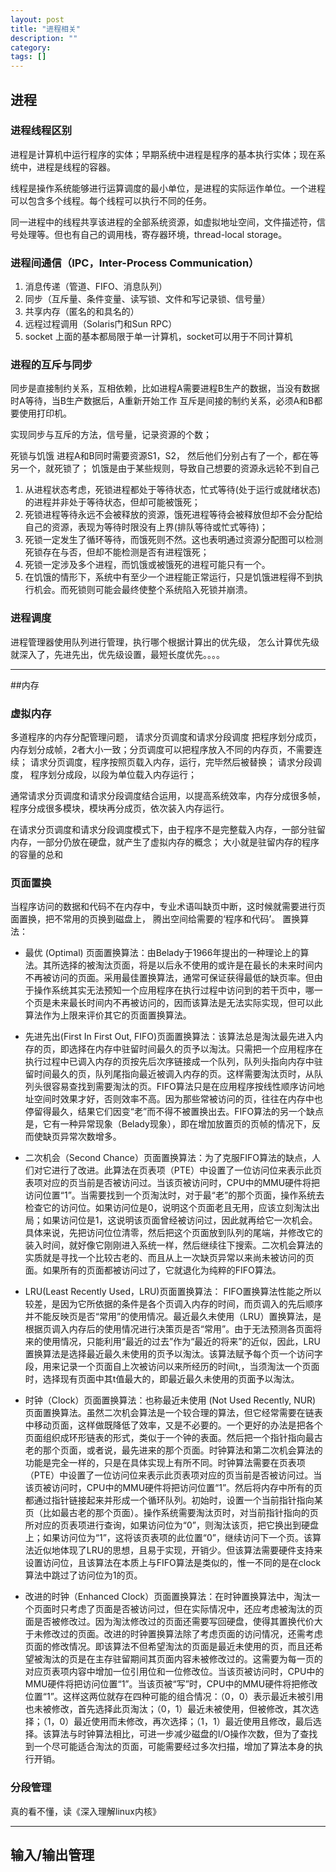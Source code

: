 ```yaml
---
layout: post
title: "进程相关"
description: ""
category: 
tags: []
---
```

## 进程

### 进程线程区别
进程是计算机中运行程序的实体；早期系统中进程是程序的基本执行实体；现在系统中，进程是线程的容器。

线程是操作系统能够进行运算调度的最小单位，是进程的实际运作单位。一个进程可以包含多个线程。每个线程可以执行不同的任务。

同一进程中的线程共享该进程的全部系统资源，如虚拟地址空间，文件描述符，信号处理等。但也有自己的调用栈，寄存器环境，thread-local storage。




### 进程间通信（IPC，Inter-Process Communication）


1. 消息传递（管道、FIFO、消息队列）
2. 同步（互斥量、条件变量、读写锁、文件和写记录锁、信号量）
3. 共享内存（匿名的和具名的）
4. 远程过程调用（Solaris门和Sun RPC）
5. socket  上面的基本都局限于单一计算机，socket可以用于不同计算机


### 进程的互斥与同步
同步是直接制约关系，互相依赖，比如进程A需要进程B生产的数据，当没有数据时A等待，当B生产数据后，A重新开始工作
互斥是间接的制约关系，必须A和B都要使用打印机。

实现同步与互斥的方法，信号量，记录资源的个数；

死锁与饥饿
进程A和B同时需要资源S1，S2， 然后他们分别占有了一个，都在等另一个，就死锁了； 饥饿是由于某些规则，导致自己想要的资源永远轮不到自己

1. 从进程状态考虑，死锁进程都处于等待状态，忙式等待(处于运行或就绪状态)的进程并非处于等待状态，但却可能被饿死；
2. 死锁进程等待永远不会被释放的资源，饿死进程等待会被释放但却不会分配给自己的资源，表现为等待时限没有上界(排队等待或忙式等待)；
3. 死锁一定发生了循环等待，而饿死则不然。这也表明通过资源分配图可以检测死锁存在与否，但却不能检测是否有进程饿死；
4. 死锁一定涉及多个进程，而饥饿或被饿死的进程可能只有一个。
5. 在饥饿的情形下，系统中有至少一个进程能正常运行，只是饥饿进程得不到执行机会。而死锁则可能会最终使整个系统陷入死锁并崩溃。

### 进程调度
进程管理器使用队列进行管理，执行哪个根据计算出的优先级， 怎么计算优先级就深入了，先进先出，优先级设置，最短长度优先。。。。

***
##内存
### 虚拟内存
多道程序的内存分配管理问题， 请求分页调度和请求分段调度
把程序划分成页，内存划分成帧，2者大小一致；分页调度可以把程序放入不同的内存页，不需要连续； 请求分页调度，程序按照页载入内存，运行，完毕然后被替换；  请求分段调度， 程序划分成段，以段为单位载入内存运行； 

通常请求分页调度和请求分段调度结合运用，以提高系统效率，内存分成很多帧，程序分成很多模块，模块再分成页，依次装入内存运行。


在请求分页调度和请求分段调度模式下，由于程序不是完整载入内存，一部分驻留内存，一部分仍放在硬盘，就产生了虚拟内存的概念； 大小就是驻留内存的程序的容量的总和
### 页面置换
当程序访问的数据和代码不在内存中，专业术语叫缺页中断，这时候就需要进行页面置换，把不常用的页换到磁盘上， 腾出空间给需要的‘程序和代码’。
置换算法：

- 最优 (Optimal) 页面置换算法：由Belady于1966年提出的一种理论上的算法。其所选择的被淘汰页面，将是以后永不使用的或许是在最长的未来时间内不再被访问的页面。采用最佳置换算法，通常可保证获得最低的缺页率。但由于操作系统其实无法预知一个应用程序在执行过程中访问到的若干页中，哪一个页是未来最长时间内不再被访问的，因而该算法是无法实际实现，但可以此算法作为上限来评价其它的页面置换算法。

- 先进先出(First In First Out, FIFO)页面置换算法：该算法总是淘汰最先进入内存的页，即选择在内存中驻留时间最久的页予以淘汰。只需把一个应用程序在执行过程中已调入内存的页按先后次序链接成一个队列，队列头指向内存中驻留时间最久的页，队列尾指向最近被调入内存的页。这样需要淘汰页时，从队列头很容易查找到需要淘汰的页。FIFO算法只是在应用程序按线性顺序访问地址空间时效果才好，否则效率不高。因为那些常被访问的页，往往在内存中也停留得最久，结果它们因变“老”而不得不被置换出去。FIFO算法的另一个缺点是，它有一种异常现象（Belady现象），即在增加放置页的页帧的情况下，反而使缺页异常次数增多。

- 二次机会（Second Chance）页面置换算法：为了克服FIFO算法的缺点，人们对它进行了改进。此算法在页表项（PTE）中设置了一位访问位来表示此页表项对应的页当前是否被访问过。当该页被访问时，CPU中的MMU硬件将把访问位置“1”。当需要找到一个页淘汰时，对于最“老”的那个页面，操作系统去检查它的访问位。如果访问位是0，说明这个页面老且无用，应该立刻淘汰出局；如果访问位是1，这说明该页面曾经被访问过，因此就再给它一次机会。具体来说，先把访问位位清零，然后把这个页面放到队列的尾端，并修改它的装入时间，就好像它刚刚进入系统一样，然后继续往下搜索。二次机会算法的实质就是寻找一个比较古老的、而且从上一次缺页异常以来尚未被访问的页面。如果所有的页面都被访问过了，它就退化为纯粹的FIFO算法。

- LRU(Least Recently Used，LRU)页面置换算法： FIFO置换算法性能之所以较差，是因为它所依据的条件是各个页调入内存的时间，而页调入的先后顺序并不能反映页是否“常用”的使用情况。最近最久未使用（LRU）置换算法，是根据页调入内存后的使用情况进行决策页是否“常用”。由于无法预测各页面将来的使用情况，只能利用“最近的过去”作为“最近的将来”的近似，因此，LRU置换算法是选择最近最久未使用的页予以淘汰。该算法赋予每个页一个访问字段，用来记录一个页面自上次被访问以来所经历的时间t,，当须淘汰一个页面时，选择现有页面中其t值最大的，即最近最久未使用的页面予以淘汰。

- 时钟（Clock）页面置换算法：也称最近未使用 (Not Used Recently, NUR) 页面置换算法。虽然二次机会算法是一个较合理的算法，但它经常需要在链表中移动页面，这样做既降低了效率，又是不必要的。一个更好的办法是把各个页面组织成环形链表的形式，类似于一个钟的表面。然后把一个指针指向最古老的那个页面，或者说，最先进来的那个页面。时钟算法和第二次机会算法的功能是完全一样的，只是在具体实现上有所不同。时钟算法需要在页表项（PTE）中设置了一位访问位来表示此页表项对应的页当前是否被访问过。当该页被访问时，CPU中的MMU硬件将把访问位置“1”。然后将内存中所有的页都通过指针链接起来并形成一个循环队列。初始时，设置一个当前指针指向某页（比如最古老的那个页面）。操作系统需要淘汰页时，对当前指针指向的页所对应的页表项进行查询，如果访问位为“0”，则淘汰该页，把它换出到硬盘上；如果访问位为“1”，这将该页表项的此位置“0”，继续访问下一个页。该算法近似地体现了LRU的思想，且易于实现，开销少。但该算法需要硬件支持来设置访问位，且该算法在本质上与FIFO算法是类似的，惟一不同的是在clock算法中跳过了访问位为1的页。

- 改进的时钟（Enhanced Clock）页面置换算法：在时钟置换算法中，淘汰一个页面时只考虑了页面是否被访问过，但在实际情况中，还应考虑被淘汰的页面是否被修改过。因为淘汰修改过的页面还需要写回硬盘，使得其置换代价大于未修改过的页面。改进的时钟置换算法除了考虑页面的访问情况，还需考虑页面的修改情况。即该算法不但希望淘汰的页面是最近未使用的页，而且还希望被淘汰的页是在主存驻留期间其页面内容未被修改过的。这需要为每一页的对应页表项内容中增加一位引用位和一位修改位。当该页被访问时，CPU中的MMU硬件将把访问位置“1”。当该页被“写”时，CPU中的MMU硬件将把修改位置“1”。这样这两位就存在四种可能的组合情况：（0，0）表示最近未被引用也未被修改，首先选择此页淘汰；（0，1）最近未被使用，但被修改，其次选择；（1，0）最近使用而未修改，再次选择；（1，1）最近使用且修改，最后选择。该算法与时钟算法相比，可进一步减少磁盘的I/O操作次数，但为了查找到一个尽可能适合淘汰的页面，可能需要经过多次扫描，增加了算法本身的执行开销。
### 分段管理
真的看不懂，读《深入理解linux内核》

***

## 输入/输出管理



